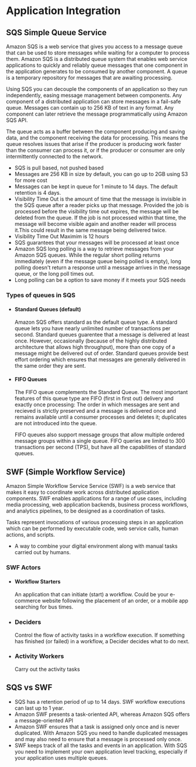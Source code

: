 # Application Integration

## SQS Simple Queue Service
Amazon SQS is a web service that gives you access to a message queue that can be used to store messages while waiting for a computer to process them. Amazon SQS is a distributed queue system that enables web service applications to quickly and reliably queue messages that one component in the application generates to be consumed by another component. A queue is a temporary repository for messages that are awaiting processing.

Using SQS you can decouple the components of an application so they run independently, easing message management between components. Any component of a distributed application can store messages in a fail-safe queue. Messages can contain up to 256 KB of text in any format. Any component can later retrieve the message programmatically using Amazon SQS API.

The queue acts as a buffer between the component producing and saving data, and the component receiving the data for processing. This means the queue resolves issues that arise if the producer is producing work faster than the consumer can process it, or if the producer or consumer are only intermittently connected to the network.

- SQS is pull based, not pushed based
- Messages are 256 KB in size by default, you can go up to 2GB using S3 for more cost
- Messages can be kept in queue for 1 minute to 14 days. The default retention is 4 days.
- Visibility Time Out is the amount of time that the message is invisible in the SQS queue after a reader picks up that message. Provided the job is processed before the visibility time out expires, the message will be deleted from the queue. If the job is not processed within that time, the message will become visible again and another reader will process it.This could result in the same message being delivered twice.
- Visibility Time Out Maximim is 12 hours
- SQS guarantees that your messages will be processed at least once
- Amazon SQS long polling is a way to retrieve messages from your Amazon SQS queues. While the regular short polling returns immediately (even if the message queue being polled is empty), long polling doesn't return a response until a message arrives in the message queue, or the long poll times out.
- Long polling can be a option to save money if it meets your SQS needs

### Types of queues in SQS
- #### Standard Queues (default)
    Amazon SQS offers standard as the default queue type. A standard queue lets you have nearly unlimited number of transactions per second. Standard queues guarentee that a message is delivered at least once. However, occasionally (because of the highly distributed architecture that allows high throughput), more than one copy of a message might be delivered out of order. Standard queues provide best effort ordering which ensures that messages are generally delivered in the same order they are sent.

- #### FIFO Queues
    The FIFO queue complements the Standard Queue. The most important features of this queue type are FIFO (first in first out) delivery and exactly once processing: The order in which messages are sent and recieved is strictly preserved and a message is delivered once and remains available until a consumer processes and deletes it; duplicates are not introduced into the queue.
 
    FIFO queues also support message groups that allow multiple ordered message groups within a single queue. FIFO queries are limited to 300 transactions per second (TPS), but have all the capabilities of standard queues.
 
 ## SWF (Simple Workflow Service)
Amazon Simple Workflow Service Service (SWF) is a web service that makes it easy to coordinate work across distributed application components. SWF enables applications for a range of use cases, including media processing, web application backends, business process workflows, and analytics pipelines, to be designed as a coordination of tasks.

Tasks represent invocations of various processing steps in an application which can be performed by executable code, web service calls, human actions, and scripts.

- A way to combine your digital environment along with manual tasks carried out by humans.

### SWF Actors
- #### Workflow Starters
    An application that can initiate (start) a workflow. Could be your e-commerce website following the placement of an order, or a mobile app searching for bus times.

- ### Deciders
    Control the flow of activity tasks in a workflow execution. If something has finished (or failed) in a workflow, a Decider decides what to do next.

- ### Activity Workers
    Carry out the activity tasks

## SQS vs SWF
- SQS has a retention period of up to 14 days. SWF workflow executions can last up to 1 year.
- Amazon SWF presents a task-oriented API, whereas Amazon SQS offers a message-oriented API
- Amazon SWF ensures that a task is assigned only once and is never duplicated. With Amazon SQS you need to handle duplicated messages and may also need to ensure that a message is processed only once.
- SWF keeps track of all the tasks and events in an application. With SQS you need to implement your own application level tracking, especially if your application uses multiple queues.
